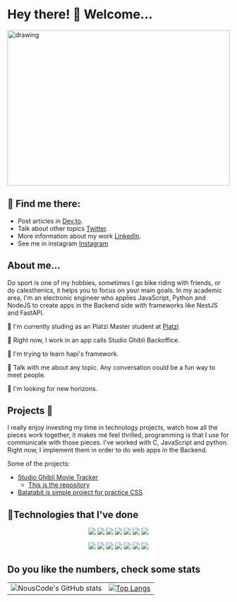 # Hey there! 🤝 Welcome...
<img src="https://dsm01pap002files.storage.live.com/y4mTx10pyJrdfinUnnMsgxcSB8vswBlH7oTIm9XKkQTsBc84RhLbtiSHvNAbyDfwVo8S5Yow6LXu6LYeRsvOasHgdqAM5hMXYMLMgunxg1cyMj_Df9O9WgxTzzjlAjucoNcno4GEmekp2DkJ6-L57_aUp7U8OPEiAiZR50DNdC8lSzgHXXnZI1kpKPkt6R4cewL7-jDeqgleS5ZmVLNYWGL6Ax1cuOX3X2RxX1UNGkfaZs?encodeFailures=1&width=941&height=471" alt="drawing" style="width: 100%; height: 22rem"/>

## 📡 Find me there:
- Post articles in [Dev.to](https://dev.to/nouscode).
- Talk about other topics [Twitter](https://twitter.com/JuanCSpace1).
- More information about my work [LinkedIn](https://www.linkedin.com/in/juan-camilo-salazar-ga%C3%B1an-3ab10a114/).
- See me in instagram [Instagram](https://www.instagram.com/Nous_Code/)

## About me...
Do sport is one of my hobbies, sometimes I go bike riding with friends, or do calesthenics, it helps you to focus on your main goals. In my academic area, I'm an electronic engineer who applies JavaScript, Python and NodeJS to create apps in the Backend side with frameworks like NestJS and FastAPI.

🐉 I'm currently studing as an Platzi Master student at [Platzi](https://www.linkedin.com/school/platzi-inc/)

🔭 Right now, I work in an app calls Studio Ghibli Backoffice.

🌱 I'm trying to learn hapi's framework.

💬 Talk with me about any topic. Any conversation could be a fun way to meet people.

🎣 I'm looking for new horizons.

## Projects 🚂
I really enjoy investing my time in technology projects, watch how all the pieces work together, it makes me feel thrilled, programming is that I use for communicate with those pieces. I've worked with C, JavaScript and python. Right now, I implement them in order to do web apps in the Backend.

Some of the projects:
- [Studio Ghibli Movie Tracker](https://studio-ghibli-se.netlify.app/)
  - [This is the repository](https://github.com/C10-Ghibli-s)
- [Batatabit is simple project for practice CSS](https://github.com/NousCode/Batatabit)

## 🏅Technologies that I've done
<div>
  <p align="center">
    <img src="https://img.shields.io/badge/Windows-0078D6?style=for-the-badge&logo=windows&logoColor=white" />
    <img src="https://img.shields.io/badge/Linux-FCC624?style=for-the-badge&logo=linux&logoColor=black" />
    <img src="https://img.shields.io/badge/Shell_Script-121011?style=for-the-badge&logo=gnu-bash&logoColor=white" />
    <img src="https://img.shields.io/badge/Swagger-85EA2D?style=for-the-badge&logo=Swagger&logoColor=white" />
    <img src="https://img.shields.io/badge/JavaScript-323330?style=for-the-badge&logo=javascript&logoColor=F7DF1E" />
    <img src="https://img.shields.io/badge/TypeScript-007ACC?style=for-the-badge&logo=typescript&logoColor=white" />
    <img src="https://img.shields.io/badge/Python-FFD43B?style=for-the-badge&logo=python&logoColor=blue" />    
  </p>
  <p align="center">
    <img src="https://img.shields.io/badge/fastapi-109989?style=for-the-badge&logo=FASTAPI&logoColor=white" />
    <img src="https://img.shields.io/badge/GraphQl-E10098?style=for-the-badge&logo=graphql&logoColor=white" />
    <img src="https://img.shields.io/badge/Prisma-3982CE?style=for-the-badge&logo=Prisma&logoColor=white" />
    <img src="https://img.shields.io/badge/PostgreSQL-316192?style=for-the-badge&logo=postgresql&logoColor=white" />
    <img src="https://img.shields.io/badge/Heroku-430098?style=for-the-badge&logo=heroku&logoColor=white" />
    <img src="https://img.shields.io/badge/nestjs-E0234E?style=for-the-badge&logo=nestjs&logoColor=white" />
    <img src="https://img.shields.io/badge/Markdown-000000?style=for-the-badge&logo=markdown&logoColor=white" />    
  </p>
</div>

## Do you like the numbers, check some stats

| | |
---|---  
| ![NousCode's GitHub stats](https://github-readme-stats.vercel.app/api?username=NousCode&show_icons=true&theme=tokyonight) |  [![Top Langs](https://github-readme-stats.vercel.app/api/top-langs/?username=NousCode&layout=compact&theme=tokyonight)](https://github.com/anuraghazra/github-readme-stats) |



<!--
**LifeSpaceJuan/LifeSpaceJuan** is a ✨ _special_ ✨ repository because its `README.md` (this file) appears on your GitHub profile.

Here are some ideas to get you started:

- 🔭 I’m currently working on ...
- 🌱 I’m currently learning ...
- 👯 I’m looking to collaborate on ...
- 🤔 I’m looking for help with ...
- 💬 Ask me about ...
- 📫 How to reach me: ...
- 😄 Pronouns: ...
- ⚡ Fun fact: ...
-->

